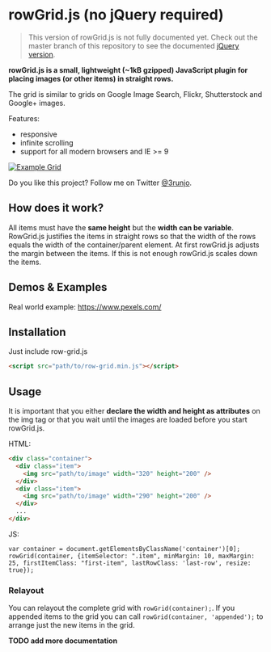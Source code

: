 # rowGrid.js (no jQuery required)
> This version of rowGrid.js is not fully documented yet. Check out the master branch of this repository to see the documented [jQuery version](https://github.com/brunjo/rowGrid.js).

**rowGrid.js is a small, lightweight (~1kB gzipped) JavaScript plugin for placing images (or other items) in straight rows.**

The grid is similar to grids on Google Image Search, Flickr, Shutterstock and Google+ images.

Features:

 * responsive
 * infinite scrolling
 * support for all modern browsers and IE >= 9

[![Example Grid](http://brunjo.github.io/rowGrid.js/example.png)][2]

Do you like this project? Follow me on Twitter [@3runjo][1].

## How does it work?
All items must have the **same height** but the **width can be variable**. RowGrid.js justifies the items in straight rows so that the width of the rows equals the width of the container/parent element.
At first rowGrid.js adjusts the margin between the items. If this is not enough rowGrid.js scales down the items.

## Demos & Examples
Real world example: https://www.pexels.com/

## Installation
Just include row-grid.js
```HTML
<script src="path/to/row-grid.min.js"></script>
```
## Usage
It is important that you either **declare the width and height as attributes** on the img tag or that you wait until the images are loaded before you start rowGrid.js.

HTML:
```HTML
<div class="container">
  <div class="item">
    <img src="path/to/image" width="320" height="200" />
  </div>
  <div class="item">
    <img src="path/to/image" width="290" height="200" />
  </div>
  ...
</div>
```
JS:
```JS
var container = document.getElementsByClassName('container')[0];
rowGrid(container, {itemSelector: ".item", minMargin: 10, maxMargin: 25, firstItemClass: "first-item", lastRowClass: 'last-row', resize: true});
```

### Relayout
You can relayout the complete grid with `rowGrid(container);`. If you appended items to the grid you can call `rowGrid(container, 'appended');` to arrange just the new items in the grid.

**TODO add more documentation**


  [1]: https://twitter.com/3runjo "@3runjo"
  [2]: http://brunjo.github.io/rowGrid.js/ "Demos"
